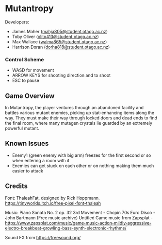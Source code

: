 # Mutantropy

Developers:
- James Maher (mahja805@student.otago.ac.nz)
- Toby Oliver (olito413@student.otago.ac.nz)
- Max Wallace (walma865@student.otago.ac.nz)
- Harrison Doran (dorha818@student.otago.ac.nz)

### Control Scheme

- WASD for movement
- ARROW KEYS for shooting direction and to shoot
- ESC to pause

## Game Overview

In Mutantropy, the player ventures through an abandoned facility and battles various mutant enemies, picking up stat-enhancing items along the way. They must make their way through locked doors and dead ends to find the final room, where many mutagen crystals lie guarded by an extremely powerful mutant.

## Known Issues

- Enemy1 (green enemy with big arm) freezes for the first second or so when entering a room with it
- Enemies can get stuck on each other or on nothing making them much easier to attack

## Credits

Font: ThaleahFat, designed by Rick Hoppmann.  
https://tinyworlds.itch.io/free-pixel-font-thaleah

Music: 
Piano Sonata No. 2 op. 32 3rd Movement - Chopin
70s Euro Disco - John Bartmann (Free music archive)
Untitled Game music from Zapsplat - https://www.zapsplat.com/music/game-music-action-mildly-aggressive-electro-breakbeat-growling-bass-synth-electronic-rhythms/

Sound FX from https://freesound.org/
